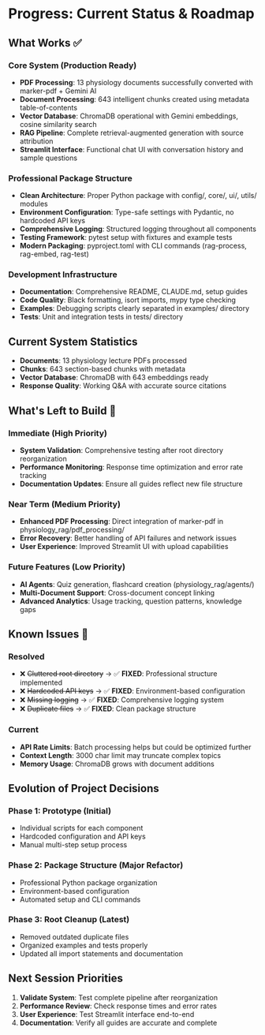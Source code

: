 # Progress: Current Status & Roadmap

## What Works ✅

### Core System (Production Ready)
- **PDF Processing**: 13 physiology documents successfully converted with marker-pdf + Gemini AI
- **Document Processing**: 643 intelligent chunks created using metadata table-of-contents
- **Vector Database**: ChromaDB operational with Gemini embeddings, cosine similarity search
- **RAG Pipeline**: Complete retrieval-augmented generation with source attribution
- **Streamlit Interface**: Functional chat UI with conversation history and sample questions

### Professional Package Structure
- **Clean Architecture**: Proper Python package with config/, core/, ui/, utils/ modules
- **Environment Configuration**: Type-safe settings with Pydantic, no hardcoded API keys
- **Comprehensive Logging**: Structured logging throughout all components
- **Testing Framework**: pytest setup with fixtures and example tests
- **Modern Packaging**: pyproject.toml with CLI commands (rag-process, rag-embed, rag-test)

### Development Infrastructure
- **Documentation**: Comprehensive README, CLAUDE.md, setup guides
- **Code Quality**: Black formatting, isort imports, mypy type checking
- **Examples**: Debugging scripts clearly separated in examples/ directory
- **Tests**: Unit and integration tests in tests/ directory

## Current System Statistics
- **Documents**: 13 physiology lecture PDFs processed
- **Chunks**: 643 section-based chunks with metadata
- **Vector Database**: ChromaDB with 643 embeddings ready
- **Response Quality**: Working Q&A with accurate source citations

## What's Left to Build 🔄

### Immediate (High Priority)
- **System Validation**: Comprehensive testing after root directory reorganization
- **Performance Monitoring**: Response time optimization and error rate tracking
- **Documentation Updates**: Ensure all guides reflect new file structure

### Near Term (Medium Priority)
- **Enhanced PDF Processing**: Direct integration of marker-pdf in physiology_rag/pdf_processing/
- **Error Recovery**: Better handling of API failures and network issues
- **User Experience**: Improved Streamlit UI with upload capabilities

### Future Features (Low Priority)
- **AI Agents**: Quiz generation, flashcard creation (physiology_rag/agents/)
- **Multi-Document Support**: Cross-document concept linking
- **Advanced Analytics**: Usage tracking, question patterns, knowledge gaps

## Known Issues 🔧

### Resolved
- ❌ ~~Cluttered root directory~~ → ✅ **FIXED**: Professional structure implemented
- ❌ ~~Hardcoded API keys~~ → ✅ **FIXED**: Environment-based configuration
- ❌ ~~Missing logging~~ → ✅ **FIXED**: Comprehensive logging system
- ❌ ~~Duplicate files~~ → ✅ **FIXED**: Clean package structure

### Current
- **API Rate Limits**: Batch processing helps but could be optimized further
- **Context Length**: 3000 char limit may truncate complex topics
- **Memory Usage**: ChromaDB grows with document additions

## Evolution of Project Decisions

### Phase 1: Prototype (Initial)
- Individual scripts for each component
- Hardcoded configuration and API keys
- Manual multi-step setup process

### Phase 2: Package Structure (Major Refactor)
- Professional Python package organization
- Environment-based configuration
- Automated setup and CLI commands

### Phase 3: Root Cleanup (Latest)
- Removed outdated duplicate files
- Organized examples and tests properly
- Updated all import statements and documentation

## Next Session Priorities

1. **Validate System**: Test complete pipeline after reorganization
2. **Performance Review**: Check response times and error rates
3. **User Experience**: Test Streamlit interface end-to-end
4. **Documentation**: Verify all guides are accurate and complete